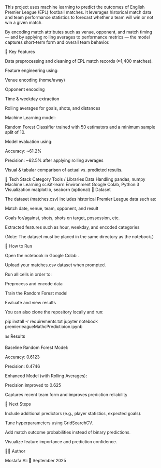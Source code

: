 This project uses machine learning to predict the outcomes of English Premier League (EPL) football matches.
It leverages historical match data and team performance statistics to forecast whether a team will win or not win a given match.

By encoding match attributes such as venue, opponent, and match timing — and by applying rolling averages to performance metrics — the model captures short-term form and overall team behavior.

🧩 Key Features

Data preprocessing and cleaning of EPL match records (≈1,400 matches).

Feature engineering using:

Venue encoding (home/away)

Opponent encoding

Time & weekday extraction

Rolling averages for goals, shots, and distances

Machine Learning model:

Random Forest Classifier trained with 50 estimators and a minimum sample split of 10.

Model evaluation using:

Accuracy: ~61.2%

Precision: ~62.5% after applying rolling averages

Visual & tabular comparison of actual vs. predicted results.

🧰 Tech Stack
Category	Tools / Libraries
Data Handling	pandas, numpy
Machine Learning	scikit-learn
Environment	Google Colab, Python 3
Visualization	matplotlib, seaborn (optional)
🧪 Dataset

The dataset (matches.csv) includes historical Premier League data such as:

Match date, venue, team, opponent, and result

Goals for/against, shots, shots on target, possession, etc.

Extracted features such as hour, weekday, and encoded categories

(Note: The dataset must be placed in the same directory as the notebook.)

🚀 How to Run

Open the notebook in Google Colab
.

Upload your matches.csv dataset when prompted.

Run all cells in order to:

Preprocess and encode data

Train the Random Forest model

Evaluate and view results

You can also clone the repository locally and run:

pip install -r requirements.txt
jupyter notebook premierleagueMathcPredictioion.ipynb

📊 Results

Baseline Random Forest Model:

Accuracy: 0.6123

Precision: 0.4746

Enhanced Model (with Rolling Averages):

Precision improved to 0.625

Captures recent team form and improves prediction reliability

🔮 Next Steps

Include additional predictors (e.g., player statistics, expected goals).

Tune hyperparameters using GridSearchCV.

Add match outcome probabilities instead of binary predictions.

Visualize feature importance and prediction confidence.

👨‍💻 Author

Mostafa Ali
📅 September 2025
